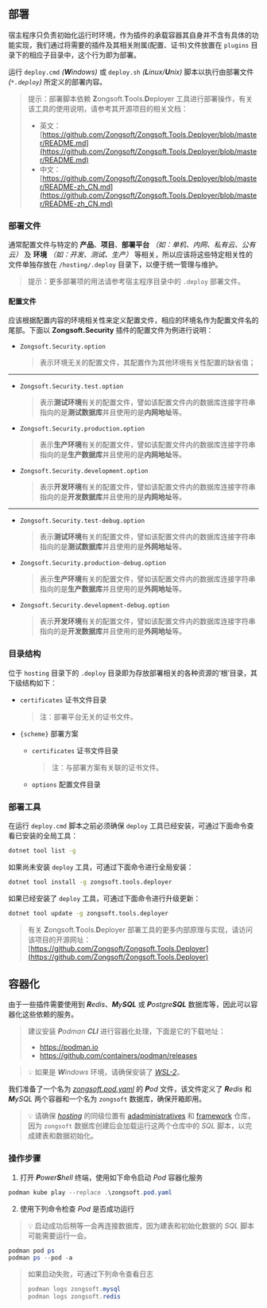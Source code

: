 ## 部署

宿主程序只负责初始化运行时环境，作为插件的承载容器其自身并不含有具体的功能实现，我们通过将需要的插件及其相关附属(配置、证书)文件放置在 `plugins` 目录下的相应子目录中，这个行为即为部署。

运行 `deploy.cmd` _(**W**indows)_ 或 `deploy.sh` _(**L**inux/**U**nix)_ 脚本以执行由部署文件 _(`*.deploy`)_ 所定义的部署内容。

> 提示：部署脚本依赖 **Z**ongsoft.**T**ools.**D**eployer 工具进行部署操作，有关该工具的使用说明，请参考其开源项目的相关文档：
> - 英文：[https://github.com/Zongsoft/Zongsoft.Tools.Deployer/blob/master/README.md](https://github.com/Zongsoft/Zongsoft.Tools.Deployer/blob/master/README.md)
> - 中文：[https://github.com/Zongsoft/Zongsoft.Tools.Deployer/blob/master/README-zh_CN.md](https://github.com/Zongsoft/Zongsoft.Tools.Deployer/blob/master/README-zh_CN.md)

### 部署文件

通常配置文件与特定的 **产品**、**项目**、**部署平台** _（如：单机、内网、私有云、公有云）_ 及 **环境** _（如：开发、测试、生产）_ 等相关，所以应该将这些特定相关性的文件单独存放在 `/hosting/.deploy` 目录下，以便于统一管理与维护。

> 提示：更多部署项的用法请参考宿主程序目录中的 `.deploy` 部署文件。

#### 配置文件

应该根据配置内容的环境相关性来定义配置文件，相应的环境名作为配置文件名的尾部。下面以 **Zongsoft.Security** 插件的配置文件为例进行说明：

- `Zongsoft.Security.option`
	> 表示环境无关的配置文件，其配置作为其他环境有关性配置的缺省值；
-----
- `Zongsoft.Security.test.option`
	> 表示**测试环境**有关的配置文件，譬如该配置文件内的数据库连接字符串指向的是**测试数据库**并且使用的是**内网地址**等。
- `Zongsoft.Security.production.option`
	> 表示**生产环境**有关的配置文件，譬如该配置文件内的数据库连接字符串指向的是**生产数据库**并且使用的是**内网地址**等。
- `Zongsoft.Security.development.option`
	> 表示**开发环境**有关的配置文件，譬如该配置文件内的数据库连接字符串指向的是**开发数据库**并且使用的是**内网地址**等。
-----
- `Zongsoft.Security.test-debug.option`
	> 表示**测试环境**有关的配置文件，譬如该配置文件内的数据库连接字符串指向的是**测试数据库**并且使用的是**外网地址**等。
- `Zongsoft.Security.production-debug.option`
	> 表示**生产环境**有关的配置文件，譬如该配置文件内的数据库连接字符串指向的是**生产数据库**并且使用的是**外网地址**等。
- `Zongsoft.Security.development-debug.option`
	> 表示**开发环境**有关的配置文件，譬如该配置文件内的数据库连接字符串指向的是**开发数据库**并且使用的是**外网地址**等。

### 目录结构

位于 `hosting` 目录下的 `.deploy` 目录即为存放部署相关的各种资源的‘根’目录，其下级结构如下：

- `certificates` 证书文件目录
	> 注：部署平台无关的证书文件。

- `{scheme}` 部署方案
	- `certificates` 证书文件目录
		> 注：与部署方案有关联的证书文件。
	- `options` 配置文件目录

### 部署工具

在运行 `deploy.cmd` 脚本之前必须确保 `deploy` 工具已经安装，可通过下面命令查看已安装的全局工具：
```bash
dotnet tool list -g
```

如果尚未安装 `deploy` 工具，可通过下面命令进行全局安装：
```bash
dotnet tool install -g zongsoft.tools.deployer
```

如果已经安装了 `deploy` 工具，可通过下面命令进行升级更新：
```bash
dotnet tool update -g zongsoft.tools.deployer
```

> 有关 **Z**ongsoft.**T**ools.**D**eployer 部署工具的更多内部原理与实现，请访问该项目的开源网址：[https://github.com/Zongsoft/Zongsoft.Tools.Deployer](https://github.com/Zongsoft/Zongsoft.Tools.Deployer)


## 容器化

由于一些插件需要使用到 _**R**edis_、_**M**y**SQL**_ 或 _**P**ostgre**SQL**_ 数据库等，因此可以容器化这些依赖的服务。

> 建议安装 _**P**odman_ _**CLI**_ 进行容器化处理，下面是它的下载地址：
> - https://podman.io
> - https://github.com/containers/podman/releases

> 💡 如果是 _**W**indows_ 环境，请确保安装了 [_WSL-2_](https://learn.microsoft.com/zh-cn/windows/wsl/install)。


我们准备了一个名为 [_zongsoft.pod.yaml_](./zongsoft.pod.yaml) 的 _**P**od_ 文件，该文件定义了 _**R**edis_ 和 _**M**ySQL_ 两个容器和一个名为 `zongsoft` 数据库，确保开箱即用。
> 💡 请确保 [_hosting_](https://github.com/Zongsoft/hosting) 的同级位置有 [adadministratives](https://github.com/Zongsoft/administratives) 和 [framework](https://github.com/Zongsoft/framework) 仓库，因为 `zongsoft` 数据库创建后会加载运行这两个仓库中的 _SQL_ 脚本，以完成建表和数据初始化。

### 操作步骤

1. 打开 _**P**ower**S**hell_ 终端，使用如下命令启动 _Pod_ 容器化服务
```powershell
podman kube play --replace .\zongsoft.pod.yaml
```

2. 使用下列命令检查 _Pod_ 是否成功运行
> 💡 启动成功后稍等一会再连接数据库，因为建表和初始化数据的 _SQL_ 脚本可能需要运行一会。

```powershell
podman pod ps
podman ps --pod -a
```

> 如果启动失败，可通过下列命令查看日志
> ```powershell
> podman logs zongsoft.mysql
> podman logs zongsoft.redis
> ```
